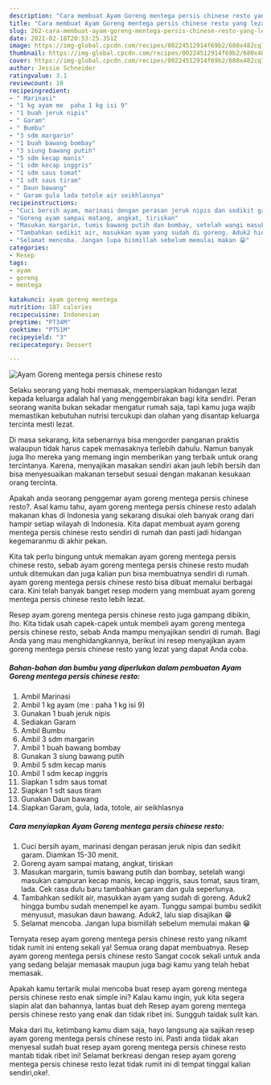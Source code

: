 ```yaml
---
description: "Cara membuat Ayam Goreng mentega persis chinese resto yang lezat dan Mudah Dibuat"
title: "Cara membuat Ayam Goreng mentega persis chinese resto yang lezat dan Mudah Dibuat"
slug: 262-cara-membuat-ayam-goreng-mentega-persis-chinese-resto-yang-lezat-dan-mudah-dibuat
date: 2021-02-18T20:53:25.351Z
image: https://img-global.cpcdn.com/recipes/00224512914f69b2/680x482cq70/ayam-goreng-mentega-persis-chinese-resto-foto-resep-utama.jpg
thumbnail: https://img-global.cpcdn.com/recipes/00224512914f69b2/680x482cq70/ayam-goreng-mentega-persis-chinese-resto-foto-resep-utama.jpg
cover: https://img-global.cpcdn.com/recipes/00224512914f69b2/680x482cq70/ayam-goreng-mentega-persis-chinese-resto-foto-resep-utama.jpg
author: Jessie Schneider
ratingvalue: 3.1
reviewcount: 10
recipeingredient:
- " Marinasi"
- "1 kg ayam me  paha 1 kg isi 9"
- "1 buah jeruk nipis"
- " Garam"
- " Bumbu"
- "3 sdm margarin"
- "1 buah bawang bombay"
- "3 siung bawang putih"
- "5 sdm kecap manis"
- "1 sdm kecap inggris"
- "1 sdm saus tomat"
- "1 sdt saus tiram"
- " Daun bawang"
- " Garam gula lada totole air seikhlasnya"
recipeinstructions:
- "Cuci bersih ayam, marinasi dengan perasan jeruk nipis dan sedikit garam. Diamkan 15-30 menit."
- "Goreng ayam sampai matang, angkat, tiriskan"
- "Masukan margarin, tumis bawang putih dan bombay, setelah wangi masukan campuran kecap manis, kecap inggris, saus tomat, saus tiram, lada. Cek rasa dulu baru tambahkan garam dan gula seperlunya."
- "Tambahkan sedikit air, masukkan ayam yang sudah di goreng. Aduk2 hingga bumbu sudah menempel ke ayam. Tunggu sampai bumbu sedikit menyusut, masukan daun bawang. Aduk2, lalu siap disajikan 😁"
- "Selamat mencoba. Jangan lupa bismillah sebelum memulai makan 😁"
categories:
- Resep
tags:
- ayam
- goreng
- mentega

katakunci: ayam goreng mentega 
nutrition: 187 calories
recipecuisine: Indonesian
preptime: "PT34M"
cooktime: "PT51M"
recipeyield: "3"
recipecategory: Dessert

---
```



![Ayam Goreng mentega persis chinese resto](https://img-global.cpcdn.com/recipes/00224512914f69b2/680x482cq70/ayam-goreng-mentega-persis-chinese-resto-foto-resep-utama.jpg)

Selaku seorang yang hobi memasak, mempersiapkan hidangan lezat kepada keluarga adalah hal yang menggembirakan bagi kita sendiri. Peran seorang  wanita bukan sekadar mengatur rumah saja, tapi kamu juga wajib memastikan kebutuhan nutrisi tercukupi dan olahan yang disantap keluarga tercinta mesti lezat.

Di masa  sekarang, kita sebenarnya bisa mengorder panganan praktis walaupun tidak harus capek memasaknya terlebih dahulu. Namun banyak juga lho mereka yang memang ingin memberikan yang terbaik untuk orang tercintanya. Karena, menyajikan masakan sendiri akan jauh lebih bersih dan bisa menyesuaikan makanan tersebut sesuai dengan makanan kesukaan orang tercinta. 



Apakah anda seorang penggemar ayam goreng mentega persis chinese resto?. Asal kamu tahu, ayam goreng mentega persis chinese resto adalah makanan khas di Indonesia yang sekarang disukai oleh banyak orang dari hampir setiap wilayah di Indonesia. Kita dapat membuat ayam goreng mentega persis chinese resto sendiri di rumah dan pasti jadi hidangan kegemaranmu di akhir pekan.

Kita tak perlu bingung untuk memakan ayam goreng mentega persis chinese resto, sebab ayam goreng mentega persis chinese resto mudah untuk ditemukan dan juga kalian pun bisa membuatnya sendiri di rumah. ayam goreng mentega persis chinese resto bisa dibuat memalui berbagai cara. Kini telah banyak banget resep modern yang membuat ayam goreng mentega persis chinese resto lebih lezat.

Resep ayam goreng mentega persis chinese resto juga gampang dibikin, lho. Kita tidak usah capek-capek untuk membeli ayam goreng mentega persis chinese resto, sebab Anda mampu menyajikan sendiri di rumah. Bagi Anda yang mau menghidangkannya, berikut ini resep menyajikan ayam goreng mentega persis chinese resto yang lezat yang dapat Anda coba.

<!--inarticleads1-->

##### Bahan-bahan dan bumbu yang diperlukan dalam pembuatan Ayam Goreng mentega persis chinese resto:

1. Ambil  Marinasi
1. Ambil 1 kg ayam (me : paha 1 kg isi 9)
1. Gunakan 1 buah jeruk nipis
1. Sediakan  Garam
1. Ambil  Bumbu
1. Ambil 3 sdm margarin
1. Ambil 1 buah bawang bombay
1. Gunakan 3 siung bawang putih
1. Ambil 5 sdm kecap manis
1. Ambil 1 sdm kecap inggris
1. Siapkan 1 sdm saus tomat
1. Siapkan 1 sdt saus tiram
1. Gunakan  Daun bawang
1. Siapkan  Garam, gula, lada, totole, air seikhlasnya




<!--inarticleads2-->

##### Cara menyiapkan Ayam Goreng mentega persis chinese resto:

1. Cuci bersih ayam, marinasi dengan perasan jeruk nipis dan sedikit garam. Diamkan 15-30 menit.
1. Goreng ayam sampai matang, angkat, tiriskan
1. Masukan margarin, tumis bawang putih dan bombay, setelah wangi masukan campuran kecap manis, kecap inggris, saus tomat, saus tiram, lada. Cek rasa dulu baru tambahkan garam dan gula seperlunya.
1. Tambahkan sedikit air, masukkan ayam yang sudah di goreng. Aduk2 hingga bumbu sudah menempel ke ayam. Tunggu sampai bumbu sedikit menyusut, masukan daun bawang. Aduk2, lalu siap disajikan 😁
1. Selamat mencoba. Jangan lupa bismillah sebelum memulai makan 😁




Ternyata resep ayam goreng mentega persis chinese resto yang nikamt tidak rumit ini enteng sekali ya! Semua orang dapat membuatnya. Resep ayam goreng mentega persis chinese resto Sangat cocok sekali untuk anda yang sedang belajar memasak maupun juga bagi kamu yang telah hebat memasak.

Apakah kamu tertarik mulai mencoba buat resep ayam goreng mentega persis chinese resto enak simple ini? Kalau kamu ingin, yuk kita segera siapin alat dan bahannya, lantas buat deh Resep ayam goreng mentega persis chinese resto yang enak dan tidak ribet ini. Sungguh taidak sulit kan. 

Maka dari itu, ketimbang kamu diam saja, hayo langsung aja sajikan resep ayam goreng mentega persis chinese resto ini. Pasti anda tiidak akan menyesal sudah buat resep ayam goreng mentega persis chinese resto mantab tidak ribet ini! Selamat berkreasi dengan resep ayam goreng mentega persis chinese resto lezat tidak rumit ini di tempat tinggal kalian sendiri,oke!.


